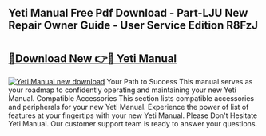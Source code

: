 ## Yeti Manual Free Pdf Download - Part-LJU New Repair Owner Guide - User Service Edition R8FzJ

# <h2><a href="http://cf24243.oget.top/?id=Yeti+Manual">🔗Download New 👉🔴 Yeti Manual</a></h2>

[![Yeti Manual new download](https://i.imgur.com/5g1atiW.png)](http://cf24243.oget.top/?id=Yeti+Manual)
Your Path to Success This manual serves as your roadmap to confidently operating and maintaining your new Yeti Manual. Compatible Accessories This section lists compatible accessories and peripherals for your new Yeti Manual. Experience the power of list of features at your fingertips with your new Yeti Manual. Please Don't Hesitate Yeti Manual. Our customer support team is ready to answer your questions.
